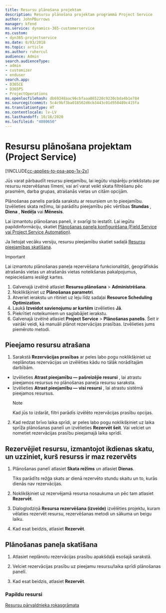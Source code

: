 ```yaml
---
title: Resursu plānošana projektam
description: Resursu plānošana projektam programmā Project Service
author: JohnPBurrows
manager: kfend
ms.service: dynamics-365-customerservice
ms.custom:
- dyn365-projectservice
ms.date: 8/03/2018
ms.topic: article
ms.author: ruhercul
audience: Admin
search.audienceType:
- admin
- customizer
- enduser
search.app:
- D365CE
- D365PS
- ProjectOperations
ms.openlocfilehash: db69348aac96cbfaaa865228c9230cbda4b1e784
ms.sourcegitcommit: 5c4c9bf3ba018562d6cb3443c01d550489c415fa
ms.translationtype: HT
ms.contentlocale: lv-LV
ms.lasthandoff: 10/16/2020
ms.locfileid: "4080650"
---
```

# <a name="schedule-resources-for-a-project-project-service"></a>Resursu plānošana projektam (Project Service)

[!INCLUDE[cc-applies-to-psa-app-1x-2x](../includes/cc-applies-to-psa-app-1x-2x.md)]

Jūs varat pārbaudīt resursu pieejamību, lai iegūtu vispārēju priekšstatu par resursu rezervēšanas līmeni, vai arī varat veikt skata filtrēšanu pēc prasmēm, darba grupas, atrašanās vietas un citām opcijām.  
  
Plānošanas panelis parāda sarakstu ar resursiem un to pieejamību. Izvēlieties skata režīmu, lai parādītu pieejamību pēc vērtības **Stundas** , **Diena** , **Nedēļa** vai **Mēnesis**.  
  
Lai izmantotu plānošanas paneli, ir svarīgi to iestatīt. Lai iegūtu papildinformāciju, skatiet [Plānošanas paneļa konfigurēšana (Field Service vai Project Service Automation)](https://docs.microsoft.com/dynamics365/field-service/configure-schedule-board).
  
Ja lietojat vecāku versiju, resursu pieejamību skatiet sadaļā [Resursu pieejamības skatīšana](../psa/view-resource-availability.md).  

> [!IMPORTANT]
>  Lai izmantotu plānošanas paneļa rezervēšana funkcionalitāti, ģeogrāfiskās atrašanās vietas un atrašanās vietas noteikšanas pakalpojumus, nepieciešams ieslēgt kartes.  
> 
> 1. Galvenajā izvēlnē atlasiet **Resursu plānošana** > **Administrēšana**.  
> 2. Noklikšķiniet uz **Plānošanas parametri**.  
> 3. Atveriet ierakstu un ritiniet uz leju līdz sadaļai **Resource Scheduling Optimization**.  
> 4. Laukā **Izveidot savienojumu ar kartēm** izvēlieties **Jā**.  
> 5. Piekrītiet noteikumiem un saglabājiet ierakstu.  
> 6. Galvenajā izvēlnē atlasiet **Project Service** > **Plānošanas panelis**. Šeit ir vairāki veidi, kā manuāli plānot rezervācijas prasības. Izvēlieties jums piemēroto metodi.
  
## <a name="find-available-resources"></a>Pieejamo resursu atrašana

1.  Sarakstā **Rezervācijas prasības** ar peles labo pogu noklikšķiniet uz neplānotas rezervācijas un izvēlēties kādu no tālāk norādītajām darbībām.  
  
- Izvēlieties **Atrast pieejamību — pašreizējie resursi** , lai atrastu pieejamos resursus no plānošanas paneļa resursu saraksta.  
- Izvēlieties **Atrast pieejamību — visi resursi** , lai atrastu sistēmā pieejamos resursus.  
   > [!NOTE]
   >  Kad jūs to izdarāt, filtri parādīs izvēlēto rezervācijas prasību opcijas.  
  
2. Kad redzat brīvo laika sprīdi, ar peles labo pogu noklikšķiniet uz laika sprīža plānošanas panelī un izvēlieties **Rezervēt šeit**. Vai velciet un nometiet rezervācijas prasību pieejamajā laika sprīdī.  
  

## <a name="book-a-resource-using-the-daily-view-and-find-whos-under-booked"></a>Rezervējiet resursu, izmantojot ikdienas skatu, un uzziniet, kurš resurss ir maz rezervēts
  
1.  Plānošanas panelī atlasiet **Skata režīms** un atlasiet **Dienas**.  
  
    Tiks parādīts režģa skats ar dienā rezervēto stundu skaitu un to, kurās dienās nav rezervācijas.  
  
2.  Noklikšķiniet uz rezervējamā resursa nosaukuma un pēc tam atlasiet **Rezervēt**.  
  
3.  Dialoglodziņā **Resursa rezervēšana (izveide)** izvēlēties projektu, kuram vēlaties rezervēt resursu, rezervēšanas metodi un sākuma un beigu laiku.  
  
4.  Kad esat beidzis, atlasiet **Rezervēt**.  
  
## <a name="view-to-the-schedule-board"></a>Plānošanas paneļa skatīšana
  
1.  Atlasiet neplānotu rezervācijas prasību apakšdaļā esošajā sarakstā.  
  
2.  Velciet rezervācijas prasību uz pieejamu resursu/laika sprīdi plānošanas panelī.  
  
3.  Kad esat beidzis, atlasiet **Rezervēt**.  
  
### <a name="additional-resources"></a>Papildu resursi  
 [Resursu pārvaldnieka rokasgrāmata](../psa/resource-manager-guide.md)
